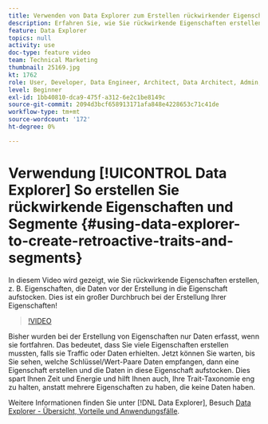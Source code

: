 ```yaml
---
title: Verwenden von Data Explorer zum Erstellen rückwirkender Eigenschaften und Segmente
description: Erfahren Sie, wie Sie rückwirkende Eigenschaften erstellen, z. B. Eigenschaften, die Daten vor der Erstellung in die Eigenschaft aufstocken. Dies ist ein großer Durchbruch bei der Erstellung Ihrer Eigenschaften!
feature: Data Explorer
topics: null
activity: use
doc-type: feature video
team: Technical Marketing
thumbnail: 25169.jpg
kt: 1762
role: User, Developer, Data Engineer, Architect, Data Architect, Admin, Leader
level: Beginner
exl-id: 1bb40810-dca9-475f-a312-6e2c1be8149c
source-git-commit: 2094d3bcf658913171afa848e4228653c71c41de
workflow-type: tm+mt
source-wordcount: '172'
ht-degree: 0%

---
```


# Verwendung [!UICONTROL Data Explorer] So erstellen Sie rückwirkende Eigenschaften und Segmente {#using-data-explorer-to-create-retroactive-traits-and-segments}

In diesem Video wird gezeigt, wie Sie rückwirkende Eigenschaften erstellen, z. B. Eigenschaften, die Daten vor der Erstellung in die Eigenschaft aufstocken. Dies ist ein großer Durchbruch bei der Erstellung Ihrer Eigenschaften!

>[!VIDEO](https://video.tv.adobe.com/v/25169/?quality=12)

Bisher wurden bei der Erstellung von Eigenschaften nur Daten erfasst, wenn sie fortfahren. Das bedeutet, dass Sie viele Eigenschaften erstellen mussten, falls sie Traffic oder Daten erhielten. Jetzt können Sie warten, bis Sie sehen, welche Schlüssel/Wert-Paare Daten empfangen, dann eine Eigenschaft erstellen und die Daten in diese Eigenschaft aufstocken. Dies spart Ihnen Zeit und Energie und hilft Ihnen auch, Ihre Trait-Taxonomie eng zu halten, anstatt mehrere Eigenschaften zu haben, die keine Daten haben.

Weitere Informationen finden Sie unter [!DNL Data Explorer], Besuch [Data Explorer - Übersicht, Vorteile und Anwendungsfälle](https://experiencecloud.adobe.com/resources/help/en_US/aam/data-explorer.html).
